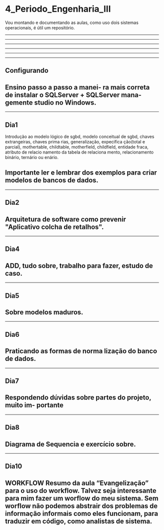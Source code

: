 # 4_Periodo_Engenharia_III
Vou montando e documentando as aulas, como uso dois sistemas operacionais, é útil um repositório.

------------------------------
******************
------------------------------

------------------------------


------------------------------
------------------------------
Configurando
------------------------------
Ensino passo a passo a manei-
ra mais correta de instalar
o SQLServer + SQLServer mana-
gemente studio no Windows.
------------------------------
------------------------------

Dia1
------------------------------
Introdução ao modelo lógico 
de sgbd, modelo 
conceitual de sgbd, chaves 
extrangeiras, chaves prima
rias, generalização, expecifica
ção(total e parcial), mothertable, 
childtable, motherfield, childfield,
entidade fraca, atributo de relacio
namento da tabela de relaciona
mento,  relacionamento binário, 
ternário ou enário.
 
Importante ler e lembrar dos
exemplos para criar modelos de
bancos de dados.
------------------------------
------------------------------
Dia2
------------------------------
Arquitetura de software
como prevenir "Aplicativo
colcha de retalhos".
------------------------------
------------------------------
Dia4
------------------------------
ADD, tudo sobre, trabalho para
fazer, estudo de caso.
------------------------------
------------------------------
Dia5
------------------------------
Sobre modelos maduros.
------------------------------
------------------------------
Dia6
------------------------------
Praticando as formas de norma
lização do banco de dados.
------------------------------
------------------------------
Dia7
------------------------------
Respondendo dúvidas sobre 
partes do projeto, muito im-
portante
------------------------------
------------------------------
Dia8
------------------------------
Diagrama de Sequencia e 
exercício sobre.
------------------------------
------------------------------
Dia10
------------------------------
WORKFLOW
Resumo da aula
“Evangelização” para o uso do 
workflow. Talvez seja 
interessante para mim fazer um
worflow do meu sistema.
Sem worflow não podemos 
abstrair dos problemas de 
informação informais como eles
funcionam, para traduzir em 
código, como analistas de 
sistema.
------------------------------



